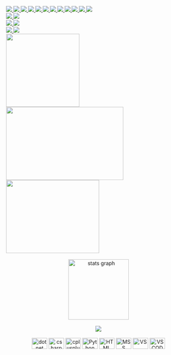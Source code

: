 <a align="center" href="https://git.io/typing-svg">
<img src="https://readme-typing-svg.herokuapp.com?font=Fira+Code&size=14&pause=10000&color=04F700&center=true&vCenter=true&width=835&lines=—+Добрый+вечер,+а+можно+вас,+ваш+покой+потревожить?+Конечно,+мы+приносим+вам+глубокие+извинения."/>
<img src="https://readme-typing-svg.herokuapp.com?font=Fira+Code&size=14&pause=20000&color=04F700&center=true&vCenter=true&width=835&lines=—+Нахуй+вы+нас+снимаете?"/>
<img src="https://readme-typing-svg.herokuapp.com?font=Fira+Code&size=14&pause=20000&color=04F700&center=true&vCenter=true&width=835&lines=—+Мы+вас+не...+Тише,+молодой+человек,+у+вас+лёд+на+погоне."/>
<img src="https://readme-typing-svg.herokuapp.com?font=Fira+Code&size=14&pause=20000&color=04F700&center=true&vCenter=true&width=835&lines=—+Да+и+хуй+с+этим+льдом.+Нахуй+вы+нас+снимаете?+Мы+какие-то+знаменитости?"/>
<img src="https://readme-typing-svg.herokuapp.com?font=Fira+Code&size=14&pause=20000&color=04F700&center=true&vCenter=true&width=835&lines=—+Да."/>
<img src="https://readme-typing-svg.herokuapp.com?font=Fira+Code&size=14&pause=20000&color=04F700&center=true&vCenter=true&width=835&lines=—+У+нас+группа+'Сортирный+Союз',+её+кто-то+знает?"/>
<img src="https://readme-typing-svg.herokuapp.com?font=Fira+Code&size=14&pause=20000&color=04F700&center=true&vCenter=true&width=835&lines=—+Да,+мы+знаем,+мы+про+неё+слышали,+мы+ваши+фанаты."/>
<img src="https://readme-typing-svg.herokuapp.com?font=Fira+Code&size=14&pause=20000&color=04F700&center=true&vCenter=true&width=835&lines=—+Да?+Пиздите+вы,+нахуй+вы+меня+снимаете?+Вы+наци,+да?"/>
<img src="https://readme-typing-svg.herokuapp.com?font=Fira+Code&size=14&pause=20000&color=04F700&center=true&vCenter=true&width=835&lines=—+Мы?+Мы+нет,+вы+что!"/>
<img src="https://readme-typing-svg.herokuapp.com?font=Fira+Code&size=14&pause=20000&color=04F700&center=true&vCenter=true&width=835&lines=—+Если+вы+наци,+то+идите+вы+на+хуй,+короче,+пошли+отсюда,+Вова."/>
<img src="https://readme-typing-svg.herokuapp.com?font=Fira+Code&size=14&pause=20000&color=04F700&center=true&vCenter=true&width=835&lines=—+Угу,+а+чё+ещё+скажешь?"/>
<img src="https://readme-typing-svg.herokuapp.com?font=Fira+Code&size=14&pause=100000&color=04F700&center=true&vCenter=true&width=835&lines=—+Чё+я+ещё+скажу,+короче"/>
<br/>
<img src="https://readme-typing-svg.herokuapp.com?font=Fira+Code&size=14&pause=100000&color=04F700&center=true&vCenter=true&width=835&lines=—+слабо+задеплоить+три+сервиса+и+с+нулевой+энвелопнуть+их+API+в+бота,+когда+выход+в+прод+на+неделе?"/>
    <img src="https://readme-typing-svg.herokuapp.com?font=Fira+Code&size=14&pause=100000&color=04F700&center=true&vCenter=true&width=835&lines=©Ega"/>
<br>
<img src="https://readme-typing-svg.herokuapp.com?font=Fira+Code&size=14&pause=100000&color=04F700&center=true&vCenter=true&width=835&lines=—+А+какой+у+вас+стек+технологий?"/>
    <img src="https://readme-typing-svg.herokuapp.com?font=Fira+Code&size=14&pause=100000&color=04F700&center=true&vCenter=true&width=835&lines=©Max"/>
<br>
<img src="https://readme-typing-svg.herokuapp.com?font=Fira+Code&size=14&pause=100000&color=04F700&center=true&vCenter=true&width=835&lines=int64+=+float"/>
    <img src="https://readme-typing-svg.herokuapp.com?font=Fira+Code&size=14&pause=100000&color=04F700&center=true&vCenter=true&width=835&lines=©BGAMING"/>
    
</a>

<div>
    <img height="200" width"220" src="https://gifdb.com/images/high/caught-in-4k-saul-goodman-tz60jv8lh8sdnj3v.webp"/>
    <img height="200" width="320" src="https://gifdb.com/images/high/3d-saul-goodman-8w5pgtty7uc39twl.webp"/>
    <img height="200" width="254" src="https://i.imgur.com/Au2paCc.gif"/>
<div>
  <br/>
      <div align="center">
    <img src="https://github-readme-stats.vercel.app/api/top-langs/?username=ckd4&layout=compact&theme=dark&hide_border=true&count_private=false" height="165" alt="stats graph"/>
    <br/>
<br/>
          <img src="https://profile-counter.glitch.me/ckd4/count.svg"/>
    <br/>
<br/>
  </div>
  <div align="center">
      <img src="https://cdn.jsdelivr.net/gh/devicons/devicon/icons/dot-net/dot-net-original.svg" height="30" width="42" alt="dot net"  />
    <img src="https://cdn.jsdelivr.net/gh/devicons/devicon/icons/csharp/csharp-original.svg" height="30" width="42" alt="csharp logo"  />
    <img src="https://cdn.jsdelivr.net/gh/devicons/devicon/icons/cplusplus/cplusplus-original.svg" height="30" width="42" alt="cplusplus logo"  />
    <img src="https://cdn.jsdelivr.net/gh/devicons/devicon/icons/python/python-original.svg" height="30" width="42" alt="Python"  />
    <img src="https://cdn.jsdelivr.net/gh/devicons/devicon/icons/html5/html5-original.svg" height="30" width="42" alt="HTML"  />
    <img src="https://cdn.jsdelivr.net/gh/devicons/devicon/icons/microsoftsqlserver/microsoftsqlserver-plain-wordmark.svg" height="30" width="42" alt="MSS"/>
    <img src="https://cdn.jsdelivr.net/gh/devicons/devicon/icons/visualstudio/visualstudio-plain.svg" height="30" width="42" alt="VS"/>
    <img src="https://cdn.jsdelivr.net/gh/devicons/devicon/icons/vscode/vscode-original.svg" height="30" width="42" alt="VSCODE"  />
    
    


  </div>
<!--
devicon/icons/photoshop/photoshop-line.svg
devicon/icons/unity/unity-original.svg
devicon/icons/unity/unity-original-wordmark.svg
<img src="https://cdn.jsdelivr.net/gh/devicons/devicon/icons/linux/linux-original.svg" height="30" width="42" alt="linux logo"  />

Here are some ideas to get you started:

- 🔭 I’m currently working on ...
- 🌱 I’m currently learning ...
- 👯 I’m looking to collaborate on ...
- 🤔 I’m looking for help with ...
- 💬 Ask me about ...
- 📫 How to reach me: ...
- ⚡ Fun fact: ...
-->

